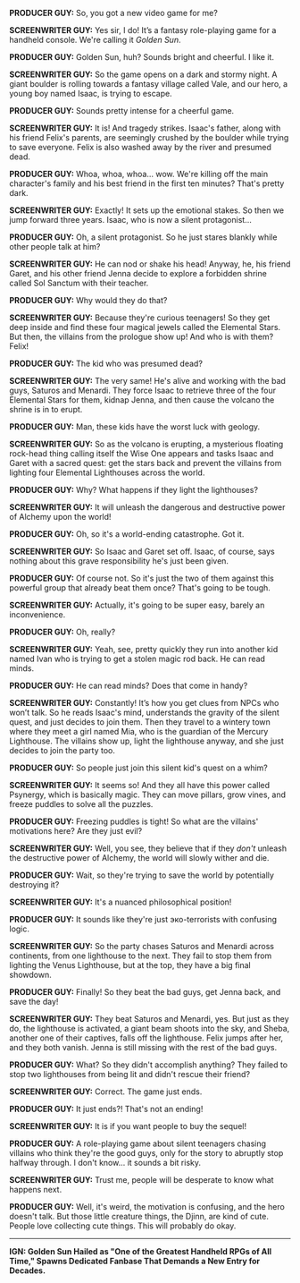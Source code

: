 **PRODUCER GUY:** So, you got a new video game for me?

**SCREENWRITER GUY:** Yes sir, I do! It’s a fantasy role-playing game for a handheld console. We're calling it *Golden Sun*.

**PRODUCER GUY:** Golden Sun, huh? Sounds bright and cheerful. I like it.

**SCREENWRITER GUY:** So the game opens on a dark and stormy night. A giant boulder is rolling towards a fantasy village called Vale, and our hero, a young boy named Isaac, is trying to escape.

**PRODUCER GUY:** Sounds pretty intense for a cheerful game.

**SCREENWRITER GUY:** It is! And tragedy strikes. Isaac's father, along with his friend Felix's parents, are seemingly crushed by the boulder while trying to save everyone. Felix is also washed away by the river and presumed dead.

**PRODUCER GUY:** Whoa, whoa, whoa... wow. We're killing off the main character's family and his best friend in the first ten minutes? That's pretty dark.

**SCREENWRITER GUY:** Exactly! It sets up the emotional stakes. So then we jump forward three years. Isaac, who is now a silent protagonist...

**PRODUCER GUY:** Oh, a silent protagonist. So he just stares blankly while other people talk at him?

**SCREENWRITER GUY:** He can nod or shake his head! Anyway, he, his friend Garet, and his other friend Jenna decide to explore a forbidden shrine called Sol Sanctum with their teacher.

**PRODUCER GUY:** Why would they do that?

**SCREENWRITER GUY:** Because they're curious teenagers! So they get deep inside and find these four magical jewels called the Elemental Stars. But then, the villains from the prologue show up! And who is with them? Felix!

**PRODUCER GUY:** The kid who was presumed dead?

**SCREENWRITER GUY:** The very same! He's alive and working with the bad guys, Saturos and Menardi. They force Isaac to retrieve three of the four Elemental Stars for them, kidnap Jenna, and then cause the volcano the shrine is in to erupt.

**PRODUCER GUY:** Man, these kids have the worst luck with geology.

**SCREENWRITER GUY:** So as the volcano is erupting, a mysterious floating rock-head thing calling itself the Wise One appears and tasks Isaac and Garet with a sacred quest: get the stars back and prevent the villains from lighting four Elemental Lighthouses across the world.

**PRODUCER GUY:** Why? What happens if they light the lighthouses?

**SCREENWRITER GUY:** It will unleash the dangerous and destructive power of Alchemy upon the world!

**PRODUCER GUY:** Oh, so it's a world-ending catastrophe. Got it.

**SCREENWRITER GUY:** So Isaac and Garet set off. Isaac, of course, says nothing about this grave responsibility he's just been given.

**PRODUCER GUY:** Of course not. So it's just the two of them against this powerful group that already beat them once? That's going to be tough.

**SCREENWRITER GUY:** Actually, it's going to be super easy, barely an inconvenience.

**PRODUCER GUY:** Oh, really?

**SCREENWRITER GUY:** Yeah, see, pretty quickly they run into another kid named Ivan who is trying to get a stolen magic rod back. He can read minds.

**PRODUCER GUY:** He can read minds? Does that come in handy?

**SCREENWRITER GUY:** Constantly! It’s how you get clues from NPCs who won’t talk. So he reads Isaac's mind, understands the gravity of the silent quest, and just decides to join them. Then they travel to a wintery town where they meet a girl named Mia, who is the guardian of the Mercury Lighthouse. The villains show up, light the lighthouse anyway, and she just decides to join the party too.

**PRODUCER GUY:** So people just join this silent kid's quest on a whim?

**SCREENWRITER GUY:** It seems so! And they all have this power called Psynergy, which is basically magic. They can move pillars, grow vines, and freeze puddles to solve all the puzzles.

**PRODUCER GUY:** Freezing puddles is tight! So what are the villains' motivations here? Are they just evil?

**SCREENWRITER GUY:** Well, you see, they believe that if they *don't* unleash the destructive power of Alchemy, the world will slowly wither and die.

**PRODUCER GUY:** Wait, so they're trying to save the world by potentially destroying it?

**SCREENWRITER GUY:** It's a nuanced philosophical position!

**PRODUCER GUY:** It sounds like they're just эко-terrorists with confusing logic.

**SCREENWRITER GUY:** So the party chases Saturos and Menardi across continents, from one lighthouse to the next. They fail to stop them from lighting the Venus Lighthouse, but at the top, they have a big final showdown.

**PRODUCER GUY:** Finally! So they beat the bad guys, get Jenna back, and save the day!

**SCREENWRITER GUY:** They beat Saturos and Menardi, yes. But just as they do, the lighthouse is activated, a giant beam shoots into the sky, and Sheba, another one of their captives, falls off the lighthouse. Felix jumps after her, and they both vanish. Jenna is still missing with the rest of the bad guys.

**PRODUCER GUY:** What? So they didn't accomplish anything? They failed to stop two lighthouses from being lit and didn't rescue their friend?

**SCREENWRITER GUY:** Correct. The game just ends.

**PRODUCER GUY:** It just ends?! That's not an ending!

**SCREENWRITER GUY:** It is if you want people to buy the sequel!

**PRODUCER GUY:** A role-playing game about silent teenagers chasing villains who think they're the good guys, only for the story to abruptly stop halfway through. I don't know... it sounds a bit risky.

**SCREENWRITER GUY:** Trust me, people will be desperate to know what happens next.

**PRODUCER GUY:** Well, it's weird, the motivation is confusing, and the hero doesn't talk. But those little creature things, the Djinn, are kind of cute. People love collecting cute things. This will probably do okay.

***

**IGN: Golden Sun Hailed as "One of the Greatest Handheld RPGs of All Time," Spawns Dedicated Fanbase That Demands a New Entry for Decades.**